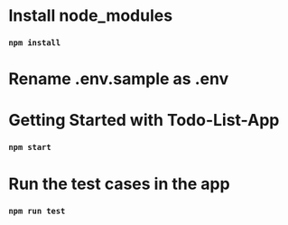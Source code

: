 # Install node_modules 

### `npm install`

# Rename .env.sample as .env

# Getting Started with Todo-List-App

### `npm start`

# Run the test cases in the app

### `npm run test`